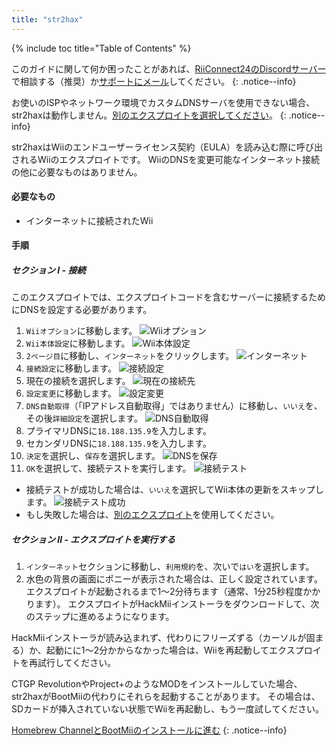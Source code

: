 ```yaml
---
title: "str2hax"
---
```


{% include toc title="Table of Contents" %}

このガイドに関して何か困ったことがあれば、[RiiConnect24のDiscordサーバー](https://discord.gg/rc24)で相談する（推奨）か[サポートにメール](mailto:support@riiconnect24.net)してください。
{: .notice--info}

お使いのISPやネットワーク環境でカスタムDNSサーバを使用できない場合、str2haxは動作しません。[別のエクスプロイトを選択してください](get-started)。
{: .notice--info}

str2haxはWiiのエンドユーザーライセンス契約（EULA）を読み込む際に呼び出されるWiiのエクスプロイトです。 WiiのDNSを変更可能なインターネット接続の他に必要なものはありません。

#### 必要なもの

* インターネットに接続されたWii

#### 手順

##### セクション I - 接続

このエクスプロイトでは、エクスプロイトコードを含むサーバーに接続するためにDNSを設定する必要があります。

1. `Wiiオプション`に移動します。 ![Wiiオプション](/images/RiiConnect24/Internet_1.png)
2. `Wii本体設定`に移動します。 ![Wii本体設定](/images/RiiConnect24/Internet_2.png)
3. `2ページ目`に移動し、`インターネット`をクリックします。 ![インターネット](/images/RiiConnect24/Internet_3.png)
4. `接続設定`に移動します。 ![接続設定](/images/RiiConnect24/Internet_4.png)
5. 現在の接続を選択します。 ![現在の接続先](/images/RiiConnect24/Internet_5.png)
6. `設定変更`に移動します。 ![設定変更](/images/RiiConnect24/Internet_6.png)
7. `DNS自動取得`（「IPアドレス自動取得」ではありません）に移動し、`いいえ`を、その後`詳細設定`を選択します。 ![DNS自動取得](/images/RiiConnect24/Internet_7.png)
8. プライマリDNSに`18.188.135.9`を入力します。
9. セカンダリDNSに`18.188.135.9`を入力します。
10. `決定`を選択し、`保存`を選択します。 ![DNSを保存](/images/RiiConnect24/Internet_10.png)
11. `OK`を選択して、接続テストを実行します。 ![接続テスト](/images/RiiConnect24/Internet_11.png)
   - 接続テストが成功した場合は、`いいえ`を選択してWii本体の更新をスキップします。 ![接続テスト成功](/images/RiiConnect24/Internet_12.png)
   - もし失敗した場合は、[別のエクスプロイト](get-started)を使用してください。

##### セクション II - エクスプロイトを実行する

1. `インターネット`セクションに移動し、`利用規約`を、次いで`はい`を選択します。
2. 水色の背景の画面にポニーが表示された場合は、正しく設定されています。 エクスプロイトが起動されるまで1〜2分待ちます（通常、1分25秒程度かかります）。 エクスプロイトがHackMiiインストーラをダウンロードして、次のステップに進めるようになります。

HackMiiインストーラが読み込まれず、代わりにフリーズずる（カーソルが固まる）か、起動にに1〜2分かからなかった場合は、Wiiを再起動してエクスプロイトを再試行してください。

CTGP RevolutionやProject+のようなMODをインストールしていた場合、str2haxがBootMiiの代わりにそれらを起動することがあります。 その場合は、SDカードが挿入されていない状態でWiiを再起動し、もう一度試してください。

[Homebrew ChannelとBootMiiのインストールに進む](hbc)
{: .notice--info}
